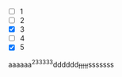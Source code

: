 * [ ] 1
* [ ] 2
* [x] 3&#x9;
* [ ] 4
* [x] 5

<Quote content="1" by="2" />





aaaaaa<sup>233333</sup>dddddd<sub>fffff</sub>sssssss